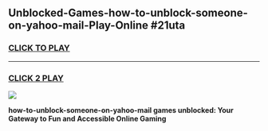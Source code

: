 
## Unblocked-Games-how-to-unblock-someone-on-yahoo-mail-Play-Online #21uta
<h3>
<a href="https://news.freeplayer.one?title=how-to-unblock-someone-on-yahoo-mail&ref=3">CLICK TO PLAY</a></h3>
<hr>

<h3>
<a href="https://news.freeplayer.one?title=how-to-unblock-someone-on-yahoo-mail&ref=3">CLICK 2 PLAY</a>
  
</h3>

<a href="https://news.freeplayer.one?title=how-to-unblock-someone-on-yahoo-mail&ref=3"><img src="https://clearcache.store/games.png"></a>


**how-to-unblock-someone-on-yahoo-mail games unblocked: Your Gateway to Fun and Accessible Online Gaming**
